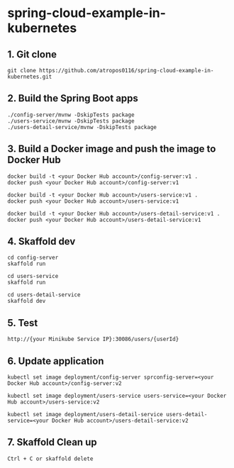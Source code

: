 # spring-cloud-example-in-kubernetes

## 1. Git clone
```
git clone https://github.com/atropos0116/spring-cloud-example-in-kubernetes.git
```

## 2. Build the Spring Boot apps
```
./config-server/mvnw -DskipTests package
./users-service/mvnw -DskipTests package
./users-detail-service/mvnw -DskipTests package
```

## 3. Build a Docker image and push the image to Docker Hub
```
docker build -t <your Docker Hub account>/config-server:v1 .
docker push <your Docker Hub account>/config-server:v1

docker build -t <your Docker Hub account>/users-service:v1 .
docker push <your Docker Hub account>/users-service:v1

docker build -t <your Docker Hub account>/users-detail-service:v1 .
docker push <your Docker Hub account>/users-detail-service:v1
```

## 4. Skaffold dev
```
cd config-server
skaffold run

cd users-service
skaffold run

cd users-detail-service
skaffold dev
```

## 5. Test
```
http://{your Minikube Service IP}:30086/users/{userId}
```

## 6. Update application
```
kubectl set image deployment/config-server sprconfig-server=<your Docker Hub account>/config-server:v2

kubectl set image deployment/users-service users-service=<your Docker Hub account>/users-service:v2

kubectl set image deployment/users-detail-service users-detail-service=<your Docker Hub account>/users-detail-service:v2
```

## 7. Skaffold Clean up
```
Ctrl + C or skaffold delete
```
